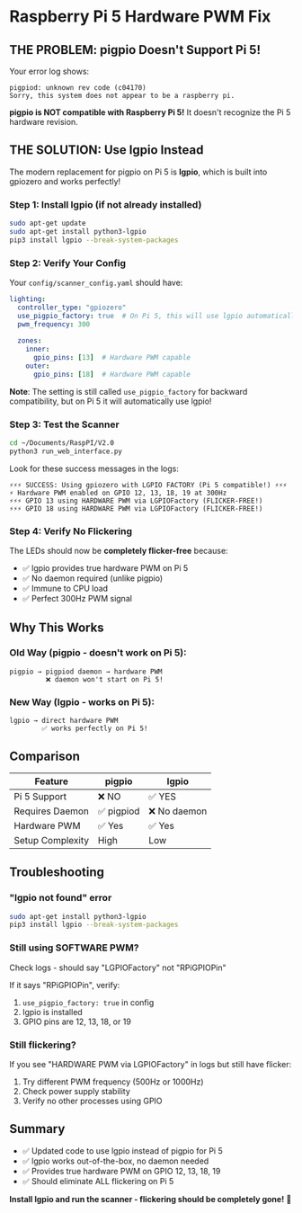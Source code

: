 # Raspberry Pi 5 Hardware PWM Fix

## THE PROBLEM: pigpio Doesn't Support Pi 5!

Your error log shows:
```
pigpiod: unknown rev code (c04170)
Sorry, this system does not appear to be a raspberry pi.
```

**pigpio is NOT compatible with Raspberry Pi 5!** It doesn't recognize the Pi 5 hardware revision.

## THE SOLUTION: Use lgpio Instead

The modern replacement for pigpio on Pi 5 is **lgpio**, which is built into gpiozero and works perfectly!

### Step 1: Install lgpio (if not already installed)

```bash
sudo apt-get update
sudo apt-get install python3-lgpio
pip3 install lgpio --break-system-packages
```

### Step 2: Verify Your Config

Your `config/scanner_config.yaml` should have:
```yaml
lighting:
  controller_type: "gpiozero"
  use_pigpio_factory: true  # On Pi 5, this will use lgpio automatically!
  pwm_frequency: 300
  
  zones:
    inner:
      gpio_pins: [13]  # Hardware PWM capable
    outer:
      gpio_pins: [18]  # Hardware PWM capable
```

**Note**: The setting is still called `use_pigpio_factory` for backward compatibility, but on Pi 5 it will automatically use lgpio!

### Step 3: Test the Scanner

```bash
cd ~/Documents/RaspPI/V2.0
python3 run_web_interface.py
```

Look for these success messages in the logs:
```
⚡⚡⚡ SUCCESS: Using gpiozero with LGPIO FACTORY (Pi 5 compatible!) ⚡⚡⚡
⚡ Hardware PWM enabled on GPIO 12, 13, 18, 19 at 300Hz
⚡⚡⚡ GPIO 13 using HARDWARE PWM via LGPIOFactory (FLICKER-FREE!)
⚡⚡⚡ GPIO 18 using HARDWARE PWM via LGPIOFactory (FLICKER-FREE!)
```

### Step 4: Verify No Flickering

The LEDs should now be **completely flicker-free** because:
- ✅ lgpio provides true hardware PWM on Pi 5
- ✅ No daemon required (unlike pigpio)
- ✅ Immune to CPU load
- ✅ Perfect 300Hz PWM signal

## Why This Works

### Old Way (pigpio - doesn't work on Pi 5):
```
pigpio → pigpiod daemon → hardware PWM
         ❌ daemon won't start on Pi 5!
```

### New Way (lgpio - works on Pi 5):
```
lgpio → direct hardware PWM
        ✅ works perfectly on Pi 5!
```

## Comparison

| Feature | pigpio | lgpio |
|---------|--------|-------|
| Pi 5 Support | ❌ NO | ✅ YES |
| Requires Daemon | ✅ pigpiod | ❌ No daemon |
| Hardware PWM | ✅ Yes | ✅ Yes |
| Setup Complexity | High | Low |

## Troubleshooting

### "lgpio not found" error
```bash
sudo apt-get install python3-lgpio
pip3 install lgpio --break-system-packages
```

### Still using SOFTWARE PWM?
Check logs - should say "LGPIOFactory" not "RPiGPIOPin"

If it says "RPiGPIOPin", verify:
1. `use_pigpio_factory: true` in config
2. lgpio is installed
3. GPIO pins are 12, 13, 18, or 19

### Still flickering?
If you see "HARDWARE PWM via LGPIOFactory" in logs but still have flicker:
1. Try different PWM frequency (500Hz or 1000Hz)
2. Check power supply stability
3. Verify no other processes using GPIO

## Summary

- ✅ Updated code to use lgpio instead of pigpio for Pi 5
- ✅ lgpio works out-of-the-box, no daemon needed
- ✅ Provides true hardware PWM on GPIO 12, 13, 18, 19
- ✅ Should eliminate ALL flickering on Pi 5

**Install lgpio and run the scanner - flickering should be completely gone!** 🎉
